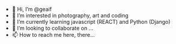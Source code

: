 - 👋 Hi, I’m @geaif
- 👀 I’m interested in photography, art and coding
- 🌱 I’m currently learning javascript (REACT) and Python (Django)
- 💞️ I’m looking to collaborate on ... 
- 📫 How to reach me here, there... 

<!---
geaif/geaif is a ✨ special ✨ repository because its `README.md` (this file) appears on your GitHub profile.
You can click the Preview link to take a look at your changes.
--->
